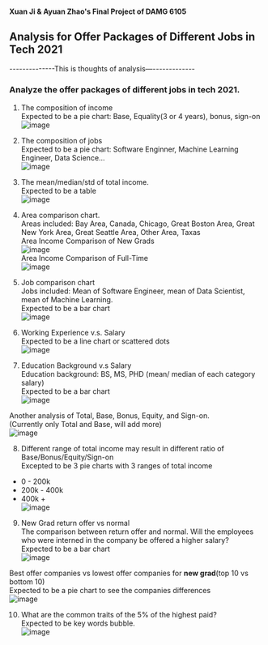 #### Xuan Ji & Ayuan Zhao's Final Project of DAMG 6105

## Analysis for Offer Packages of Different Jobs in Tech 2021


--------------This is thoughts of analysis—-------------

### Analyze the offer packages of different jobs in tech 2021.

1.  The composition of income <br>
Expected to be a pie chart:  Base, Equality(3 or 4 years), bonus, sign-on <br>
![image](./figures/IncomeRatio.png)

2. The composition of jobs <br>
Expected to be a pie chart: Software Enginner, Machine Learning Engineer, Data Science...<br>
![image](./figures/JobRatio.png)


3. The mean/median/std of total income. <br>
Expected to be a table <br>
![image](./figures/MeanMedianStd.png)


4. Area comparison chart. <br>
Areas included: Bay Area, Canada, Chicago, Great Boston Area, Great New York Area, Great Seattle Area, Other Area, Taxas <br>
Area Income Comparison of New Grads <br>
![image](./figures/AreasIncomeNewGrad.png) <br>
Area Income Comparison of Full-Time <br>
![image](./figures/AreasIncomeFulltime.png)

5. Job comparison chart <br>
Jobs included: Mean of Software Engineer, mean of Data Scientist, mean of Machine Learning. <br>
Expected to be a bar chart <br>
![image](./figures/JobSalary.png)


6. Working Experience v.s. Salary <br>
Expected to be a line chart or scattered dots<br>
![image](./figures/WorkSalary.png)


7. Education Background v.s Salary<br>
Education background: BS, MS, PHD  (mean/ median of each category salary) <br>
Expected to be a bar chart<br>
![image](./figures/EducationSalary1.png)

Another analysis of Total, Base, Bonus, Equity, and Sign-on. <br>
(Currently only Total and Base, will add more) <br>
![image](./figures/EducationSalary2.png)


8. Different range of total income may result in different ratio of Base/Bonus/Equity/Sign-on <br>
Excepted to be 3 pie charts with 3 ranges of total income<br>
- 0 - 200k <br>
- 200k - 400k <br>
- 400k + <br>
![image](./figures/IncomeRangesRatio.png)


9. New Grad  return offer vs normal <br>
The comparison between return offer and normal. Will the employees who were interned in the company be offered a higher salary? <br>
Expected to be a bar chart<br>
![image](./figures/ReturnOffer.png)


Best offer companies vs lowest offer companies for **new grad**(top 10 vs bottom 10) <br>
Expected to be a pie chart to see the companies differences<br>
![image](./figures/TopAndBottom10.png)


10. What are the common traits of the 5% of the highest paid? <br>
Expected to be key words bubble.<br>
![image](./figures/CommonTraits.png)

